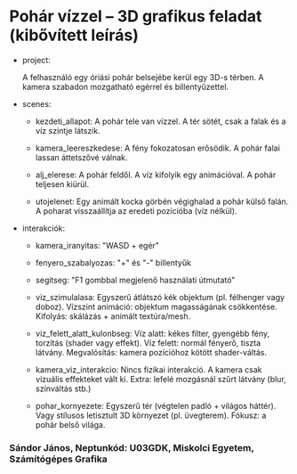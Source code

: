 # Pohár vízzel – 3D grafikus feladat (kibővített leírás)

- project:

	A felhasználó egy óriási pohár belsejébe kerül egy 3D-s térben.
	A kamera szabadon mozgatható egérrel és billentyűzettel.

- scenes:
	- kezdeti_allapot:
		A pohár tele van vízzel.
		A tér sötét, csak a falak és a víz szintje látszik.
	
	- kamera_leereszkedese:
		A fény fokozatosan erősödik.
		A pohár falai lassan áttetszővé válnak.
	
	- alj_elerese:
		A pohár feldől.
		A víz kifolyik egy animációval.
		A pohár teljesen kiürül.
	
	- utojelenet:
		Egy animált kocka görbén végighalad a pohár külső falán.
		A poharat visszaállítja az eredeti pozícióba (víz nélkül).

- interakciók:

	- kamera_iranyitas: "WASD + egér"

	- fenyero_szabalyozas: "+" és "-" billentyűk

	- segitseg: "F1 gombbal megjelenő használati útmutató"

	- viz_szimulalasa:
		Egyszerű átlátszó kék objektum (pl. félhenger vagy doboz).
		Vízszint animáció: objektum magasságának csökkentése.
		Kifolyás: skálázás + animált textúra/mesh.

	- viz_felett_alatt_kulonbseg:
		Víz alatt: kékes filter, gyengébb fény, torzítás (shader vagy effekt).
		Víz felett: normál fényerő, tiszta látvány.
		Megvalósítás: kamera pozícióhoz kötött shader-váltás.

	- kamera_viz_interakcio:
		Nincs fizikai interakció.
		A kamera csak vizuális effekteket vált ki.
		Extra: lefelé mozgásnál szűrt látvány (blur, színváltás stb.)

	- pohar_kornyezete:
		Egyszerű tér (végtelen padló + világos háttér).
		Vagy stílusos letisztult 3D környezet (pl. üvegterem).
		Fókusz: a pohár belső világa.
### Sándor János, Neptunkód: U03GDK, Miskolci Egyetem, Számítógépes Grafika